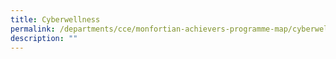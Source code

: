 ```yaml
---
title: Cyberwellness
permalink: /departments/cce/monfortian-achievers-programme-map/cyberwellness/
description: ""
---
```

